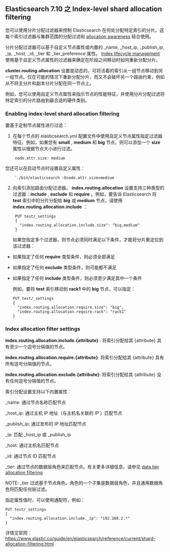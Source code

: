 ## Elasticsearch 7.10 之 Index-level shard allocation filtering



您可以使用分片分配过滤器来控制 Elasticsearch 在何处分配特定索引的分片。这每个索引过滤器与集群范围的分配过滤和 [allocation awareness](https://www.elastic.co/guide/en/elasticsearch/reference/current/modules-cluster.html#shard-allocation-awareness) 结合使用。

分片分配过滤器可以基于自定义节点属性或内置的 \_name, \_host\_ip, \_publish\_ip, \_ip, \_host, \_id, \_tier 和 \_tier_preference 属性。 [Index lifecycle management](https://www.elastic.co/guide/en/elasticsearch/reference/current/index-lifecycle-management.html) 使用基于自定义节点属性的过滤器来确定在阶段之间移动时如何重新分配分片。

**cluster.routing.allocation** 设置是动态的，可将活着的索引从一组节点移动到另一组节点。仅在可能的情况下重新分配分片，而又不会破坏另一个路由约束，例如从不将主分片和副本分片分配在同一节点上。

例如，您可以使用自定义节点属性来指示节点的性能特征，并使用分片分配过滤将特定索引的分片路由到最合适的硬件类别。

### Enabling index-level shard allocation filtering

要基于定制节点属性进行过滤：

1. 在每个节点的 elasticsearch.yml 配置文件中使用自定义节点属性指定过滤器特征。例如，如果您有 **small** , **medium** 和 **big** 节点，则可以添加一个 **size** 属性以根据节点大小进行过滤。

		node.attr.size: medium
您还可以在启动节点时设置自定义属性：

		`./bin/elasticsearch -Enode.attr.size=medium
2. 向索引添加路由分配过滤器。 **index.routing.allocation** 设置支持三种类型的过滤器：**include** , **exclude** 和 **require** 。例如，要告诉 Elasticsearch 将 **test** 索引中的分片分配给 **big** 或 **medium** 节点，请使用 **index.routing.allocation.include** ：

		PUT test/_settings
		{
		  "index.routing.allocation.include.size": "big,medium"
		}
 
	如果您指定多个过滤器，则节点必须同时满足以下条件，才能将分片重定位到该过滤器：

* 	如果指定了任何 **require** 类型条件，则必须全部满足
* 	如果指定了任何 **exclude** 类型条件，则可能都不满足
* 	如果指定了任何 **include** 类型条件，则必须至少满足其中一个条件
  
	例如，要将 **test** 索引移动到 **rack1** 中的 **big** 节点，可以指定：
	
		PUT test/_settings
		{
		  "index.routing.allocation.require.size": "big",
		  "index.routing.allocation.require.rack": "rack1"
		}
 
### Index allocation filter settings

 **index.routing.allocation.include.{attribute}**
 : 将索引分配给其 {attribute} 具有至少一个逗号分隔值的节点。
 
 **index.routing.allocation.require.{attribute}**: 将索引分配给其 {attribute} 具有所有逗号分隔值的节点。
 
**index.routing.allocation.exclude.{attribute}**: 将索引分配给其 {attribute} 没有任何逗号分隔值的节点。

索引分配设置支持以下内置属性：

_name: 通过节点名称匹配节点

\_host\_ip: 通过主机 IP 地址（与主机名关联的 IP ）匹配节点

\_publish\_ip: 通过发布的 IP 地址匹配节点

\_ip: 匹配 \_host\_ip 或 \_publish\_ip

_host: 通过主机名匹配节点

_id: 通过节点 ID 匹配节点

_tier: 通过节点的数据层角色来匹配节点。有关更多详细信息，请参见 [data tier allocation filtering](https://www.elastic.co/guide/en/elasticsearch/reference/current/data-tier-shard-filtering.html)

NOTE: _tier 过滤基于节点角色。角色的一个子集是数据层角色，并且通用数据角色将匹配任何层过滤。

指定属性值时，可以使用通配符，例如：

	PUT test/_settings
	{
	  "index.routing.allocation.include._ip": "192.168.2.*"
	}

详情见官网：https://www.elastic.co/guide/en/elasticsearch/reference/current/shard-allocation-filtering.html
